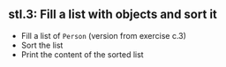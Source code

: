 ## stl.3: Fill a list with objects and sort it

- Fill a list of `Person` (version from exercise c.3)
- Sort the list
- Print the content of the sorted list

